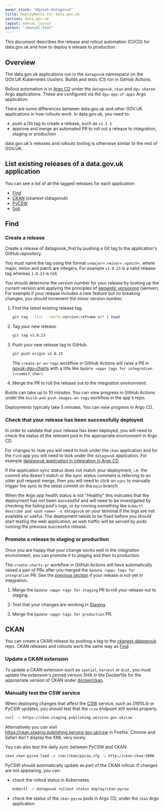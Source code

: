 ```yaml
---
owner_slack: "#govuk-datagovuk"
title: Deployments for data.gov.uk
section: data.gov.uk
layout: manual_layout
parent: "/manual.html"
---
```

[find]: https://github.com/alphagov/datagovuk_find
[Staging]: https://staging.data.gov.uk/
[CKAN]: https://github.com/alphagov/ckanext-datagovuk
[ckanext-datagovuk]: https://github.com/alphagov/ckanext-datagovuk
[docker/ckan]: https://github.com/alphagov/ckanext-datagovuk/tree/main/docker/ckan
[ckan-publisher]: https://ckan.publishing.service.gov.uk/
[Argo CD]: https://argo.eks.integration.govuk.digital/
[govuk-dgu-charts]: https://github.com/alphagov/govuk-dgu-charts/pulls
[CSW]: https://opengeospatial.github.io/e-learning/cat/text/main.html

This document describes the release and rollout automation (CI/CD) for data.gov.uk and how to deploy a release to production.

## Overview

The data.gov.uk applications run in the `datagovuk` namespace on the GOV.UK Kubernetes clusters. Builds and tests (CI) run in GitHub Actions.

Rollout automation is in [Argo CD] under the `datagovuk`, `ckan` and `dgu-shared` Argo applications. These are configured via the `dgu-app-of-apps` Argo application.

There are some differences between data.gov.uk and other GOV.UK applications in how rollouts work. In data.gov.uk, you need to:

- push a Git tag to create a release, such as `v1.2.3`
- approve and merge an automated PR to roll out a release to integration, staging or production

data.gov.uk's releases and rollouts tooling is otherwise similar to the rest of GOV.UK.

## List existing releases of a data.gov.uk application

You can see a list of all the tagged releases for each application:

- [Find](https://github.com/alphagov/datagovuk_find/pkgs/container/datagovuk_find)
- [CKAN](https://github.com/alphagov/ckanext-datagovuk/pkgs/container/ckan) (ckanext-datagovuk)
- [PyCSW](https://github.com/alphagov/ckanext-datagovuk/pkgs/container/pycsw)
- [Solr](https://github.com/alphagov/ckanext-datagovuk/pkgs/container/solr)

## Find

### Create a release

Create a release of datagovuk_find by pushing a Git tag to the application's GitHub repository.

You must name the tag using the format `v<major>.<minor>.<patch>`, where major, minor and patch are integers. For example `v1.0.23` is a valid release tag whereas `1.0.23` is not.

You should determine the version number for your release by looking up the current version and applying the principles of [semantic versioning](https://semver.org/) (semver). For example if your release includes a new feature but no breaking changes, you should increment the minor version number.

1. Find the latest existing release tag.

    ```sh
    git tag --list --sort=-version:refname v\* | head
    ```

1. Tag your new release.

    ```sh
    git tag v1.0.23
    ```

1. Push your new release tag to GitHub.

    ```sh
    git push origin v1.0.23
    ```

    The `create-pr-on-tags` workflow in GitHub Actions will raise a PR in [govuk-dgu-charts] with a title like `Update <app> tags for integration (<commit_sha>)`.

1. Merge the PR to roll the release out to the integration environment.

Builds can take up to 10 minutes. You can view progress in GitHub Actions under the `build-and-push-images-on-tags` workflow in the app's repo.

Deployments typically take 5 minutes. You can view progress in Argo CD.

### Check that your release has been successfully deployed

In order to validate that your release has been deployed, you will need to check the status of the relevant pod in the appropriate environment in Argo CD.

For changes to `CKAN` you will need to look under the `ckan` application and for the `Find` app you will need to look under the `datagovuk` application. For example [datagovuk application in integration in Argo CD](https://argo.eks.integration.govuk.digital/applications/cluster-services/datagovuk)

If the application sync status does not match your deployment, i.e. the commit sha doesn't match or the sync status comment is referring to an older pull request merge, then you will need to click on `sync` to manually trigger the sync to the latest commit on the `main` branch.

When the Argo app health status is not "Healthy" this indicates that the deployment has not been successful and will need to be investigated by checking the failing pod's logs, or by running something like `kubectl describe pod <pod name> -n datagovuk` on your terminal if the logs are not available or useful. The deployment needs to be fixed before you should start testing the web application, as web traffic will be served by pods running the previous successful release.

### Promote a release to staging or production

Once you are happy that your change works well in the integration environment, you can promote it to staging and then to production.

The `create-charts-pr` workflow in GitHub Actions will have automatically raised a pair of PRs after you merged the `Update <app> tags for integration` PR. See the [previous section](#create-a-release) if your release is not yet in integration.

1. Merge the `Update <app> tags for staging` PR to roll your release out to staging.

1. Test that your changes are working in [Staging].

1. Merge the `Update <app> tags for production` PR.

## CKAN

You can create a CKAN release by pushing a tag to the [ckanext-datagovuk] repo. CKAN releases and rollouts work the same way as [Find](#Find).

### Update a CKAN extension

To update a CKAN extension such as `spatial`, `harvest` or `dcat`, you must update the extension's pinned version SHA in the Dockerfile for the appropriate version of CKAN under [docker/ckan].

### Manually test the CSW service

When deploying changes that affect the [CSW] service, such as OWSLib or PyCSW updates, you should test that the `/csw` endpoint still works properly.

```sh
curl -v https://ckan.staging.publishing.service.gov.uk/csw
```

Alternatively you can visit <https://ckan.staging.publishing.service.gov.uk/csw> in Firefox. Chrome and Safari don't display the XML very nicely.

You can also test the daily sync between PyCSW and CKAN:

```sh
ckan ckan-pycsw load -p /var/ckan/pycsw.cfg -u http://ckan-ckan:5000
```

PyCSW should automatically update as part of the CKAN rollout. If changes are not appearing, you can:

- check the rollout status in Kubernetes

    ```sh
    kubectl -n datagovuk rollout status deploy/ckan-pycsw
    ```

- check the status of the `ckan-pycsw` pods in Argo CD, under the `ckan` Argo application
